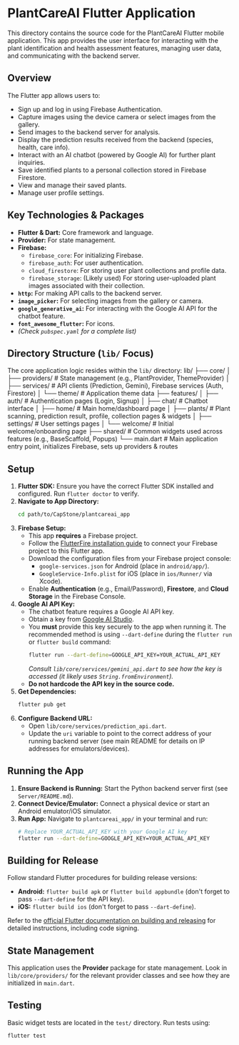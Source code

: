 # PlantCareAI Flutter Application

This directory contains the source code for the PlantCareAI Flutter mobile application. This app provides the user interface for interacting with the plant identification and health assessment features, managing user data, and communicating with the backend server.

## Overview

The Flutter app allows users to:
* Sign up and log in using Firebase Authentication.
* Capture images using the device camera or select images from the gallery.
* Send images to the backend server for analysis.
* Display the prediction results received from the backend (species, health, care info).
* Interact with an AI chatbot (powered by Google AI) for further plant inquiries.
* Save identified plants to a personal collection stored in Firebase Firestore.
* View and manage their saved plants.
* Manage user profile settings.

## Key Technologies & Packages

* **Flutter & Dart:** Core framework and language.
* **Provider:** For state management.
* **Firebase:**
    * `firebase_core`: For initializing Firebase.
    * `firebase_auth`: For user authentication.
    * `cloud_firestore`: For storing user plant collections and profile data.
    * `firebase_storage`: (Likely used) For storing user-uploaded plant images associated with their collection.
* **`http`:** For making API calls to the backend server.
* **`image_picker`:** For selecting images from the gallery or camera.
* **`google_generative_ai`:** For interacting with the Google AI API for the chatbot feature.
* **`font_awesome_flutter`:** For icons.
* *(Check `pubspec.yaml` for a complete list)*

## Directory Structure (`lib/` Focus)

The core application logic resides within the `lib/` directory:
lib/
├── core/
│   ├── providers/  # State management (e.g., PlantProvider, ThemeProvider)
│   ├── services/   # API clients (Prediction, Gemini), Firebase services (Auth, Firestore)
│   └── theme/      # Application theme data
├── features/
│   ├── auth/       # Authentication pages (Login, Signup)
│   ├── chat/       # Chatbot interface
│   ├── home/       # Main home/dashboard page
│   ├── plants/     # Plant scanning, prediction result, profile, collection pages & widgets
│   ├── settings/   # User settings pages
│   └── welcome/    # Initial welcome/onboarding page
├── shared/           # Common widgets used across features (e.g., BaseScaffold, Popups)
└── main.dart         # Main application entry point, initializes Firebase, sets up providers & routes

## Setup

1.  **Flutter SDK:** Ensure you have the correct Flutter SDK installed and configured. Run `flutter doctor` to verify.
2.  **Navigate to App Directory:**
    ```bash
    cd path/to/CapStone/plantcareai_app
    ```
3.  **Firebase Setup:**
    * This app **requires** a Firebase project.
    * Follow the [FlutterFire installation guide](https://firebase.google.com/docs/flutter/setup) to connect your Firebase project to this Flutter app.
    * Download the configuration files from your Firebase project console:
        * `google-services.json` for Android (place in `android/app/`).
        * `GoogleService-Info.plist` for iOS (place in `ios/Runner/` via Xcode).
    * Enable **Authentication** (e.g., Email/Password), **Firestore**, and **Cloud Storage** in the Firebase Console.
4.  **Google AI API Key:**
    * The chatbot feature requires a Google AI API key.
    * Obtain a key from [Google AI Studio](https://aistudio.google.com/app/apikey).
    * You **must** provide this key securely to the app when running it. The recommended method is using `--dart-define` during the `flutter run` or `flutter build` command:
        ```bash
        flutter run --dart-define=GOOGLE_API_KEY=YOUR_ACTUAL_API_KEY
        ```
        *Consult `lib/core/services/gemini_api.dart` to see how the key is accessed (it likely uses `String.fromEnvironment`).*
    * **Do not hardcode the API key in the source code.**
5.  **Get Dependencies:**
    ```bash
    flutter pub get
    ```
6.  **Configure Backend URL:**
    * Open `lib/core/services/prediction_api.dart`.
    * Update the `uri` variable to point to the correct address of your running backend server (see main README for details on IP addresses for emulators/devices).

## Running the App

1.  **Ensure Backend is Running:** Start the Python backend server first (see `Server/README.md`).
2.  **Connect Device/Emulator:** Connect a physical device or start an Android emulator/iOS simulator.
3.  **Run App:** Navigate to `plantcareai_app/` in your terminal and run:
    ```bash
    # Replace YOUR_ACTUAL_API_KEY with your Google AI key
    flutter run --dart-define=GOOGLE_API_KEY=YOUR_ACTUAL_API_KEY
    ```

## Building for Release

Follow standard Flutter procedures for building release versions:

* **Android:** `flutter build apk` or `flutter build appbundle` (don't forget to pass `--dart-define` for the API key).
* **iOS:** `flutter build ios` (don't forget to pass `--dart-define`).

Refer to the [official Flutter documentation on building and releasing](https://docs.flutter.dev/deployment/build-android) for detailed instructions, including code signing.

## State Management

This application uses the **Provider** package for state management. Look in `lib/core/providers/` for the relevant provider classes and see how they are initialized in `main.dart`.

## Testing

Basic widget tests are located in the `test/` directory. Run tests using:

```bash
flutter test
```